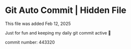 # Git Auto Commit | Hidden File

This file was added Feb 12, 2025

Just for fun and keeping my daily git commit active 🤪

commit number: 443320
